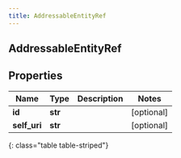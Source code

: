 ```yaml
---
title: AddressableEntityRef
---
```

## AddressableEntityRef

## Properties

|Name | Type | Description | Notes|
|------------ | ------------- | ------------- | -------------|
| **id** | **str** |  | [optional] |
| **self_uri** | **str** |  | [optional] |
{: class="table table-striped"}


